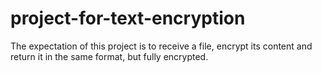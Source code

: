 # project-for-text-encryption
The expectation of this project is to receive a file, encrypt its content and return it in the same format, but fully encrypted.
